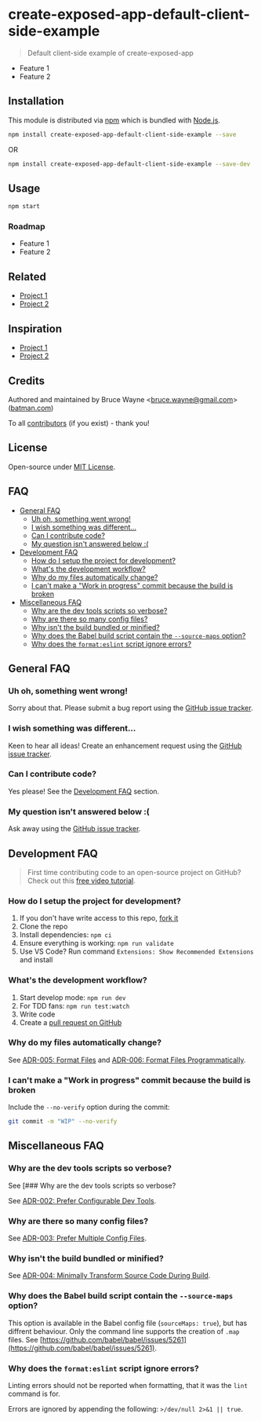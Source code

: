 # create-exposed-app-default-client-side-example

> Default client-side example of create-exposed-app

- Feature 1
- Feature 2

## Installation

This module is distributed via [npm](https://www.npmjs.com/) which is bundled with [Node.js](https://nodejs.org).

```bash
npm install create-exposed-app-default-client-side-example --save
```

OR

```bash
npm install create-exposed-app-default-client-side-example --save-dev
```

## Usage

```bash
npm start
```

### Roadmap

- Feature 1
- Feature 2

## Related

- [Project 1](https://example.com)
- [Project 2](https://example.com)

## Inspiration

- [Project 1](https://example.com)
- [Project 2](https://example.com)

## Credits

Authored and maintained by Bruce Wayne <[bruce.wayne@gmail.com](mailto:bruce.wayne@gmail.com)> ([batman.com](https://batman.com))

To all [contributors](https://github.com/batman/create-exposed-app-default-client-side-example/graphs/contributors) (if you exist) - thank you!

## License

Open-source under [MIT License](https://github.com/batman/create-exposed-app-default-client-side-example/blob/master/LICENSE).

## FAQ

<!-- START doctoc generated TOC please keep comment here to allow auto update -->
<!-- DON'T EDIT THIS SECTION, INSTEAD RE-RUN doctoc TO UPDATE -->

- [General FAQ](#general-faq)
  - [Uh oh, something went wrong!](#uh-oh-something-went-wrong)
  - [I wish something was different…](#i-wish-something-was-different)
  - [Can I contribute code?](#can-i-contribute-code)
  - [My question isn't answered below :(](#my-question-isnt-answered-below-)
- [Development FAQ](#development-faq)
  - [How do I setup the project for development?](#how-do-i-setup-the-project-for-development)
  - [What's the development workflow?](#whats-the-development-workflow)
  - [Why do my files automatically change?](#why-do-my-files-automatically-change)
  - [I can't make a "Work in progress" commit because the build is broken](#i-cant-make-a-work-in-progress-commit-because-the-build-is-broken)
- [Miscellaneous FAQ](#miscellaneous-faq)
  - [Why are the dev tools scripts so verbose?](#why-are-the-dev-tools-scripts-so-verbose)
  - [Why are there so many config files?](#why-are-there-so-many-config-files)
  - [Why isn't the build bundled or minified?](#why-isnt-the-build-bundled-or-minified)
  - [Why does the Babel build script contain the `--source-maps` option?](#why-does-the-babel-build-script-contain-the---source-maps-option)
  - [Why does the `format:eslint` script ignore errors?](#why-does-the-formateslint-script-ignore-errors)

<!-- END doctoc generated TOC please keep comment here to allow auto update -->

## General FAQ

### Uh oh, something went wrong!

Sorry about that. Please submit a bug report using the [GitHub issue tracker](https://github.com/batman/create-exposed-app-default-client-side-example/issues).

### I wish something was different…

Keen to hear all ideas! Create an enhancement request using the [GitHub issue tracker](https://github.com/batman/create-exposed-app-default-client-side-example/issues).

### Can I contribute code?

Yes please! See the [Development FAQ](#development-faq) section.

### My question isn't answered below :(

Ask away using the [GitHub issue tracker](https://github.com/batman/create-exposed-app-default-client-side-example/issues).

## Development FAQ

> First time contributing code to an open-source project on GitHub? Check out this [free video tutorial](https://egghead.io/courses/how-to-contribute-to-an-open-source-project-on-github).

### How do I setup the project for development?

1. If you don't have write access to this repo, [fork it](https://github.com/batman/create-exposed-app-default-client-side-example/fork)
1. Clone the repo
1. Install dependencies: `npm ci`
1. Ensure everything is working: `npm run validate`
1. Use VS Code? Run command `Extensions: Show Recommended Extensions` and install

### What's the development workflow?

1. Start develop mode: `npm run dev`
1. For TDD fans: `npm run test:watch`
1. Write code
1. Create a [pull request on GitHub](https://github.com/batman/create-exposed-app-default-client-side-example/pulls)

### Why do my files automatically change?

See [ADR-005: Format Files](docs/adr/005-format-files.md) and [ADR-006: Format Files Programmatically](docs/adr/006-format-files-programmatically.md).

### I can't make a "Work in progress" commit because the build is broken

Include the `--no-verify` option during the commit:

```bash
git commit -m "WIP" --no-verify
```

## Miscellaneous FAQ

### Why are the dev tools scripts so verbose?

See [### Why are the dev tools scripts so verbose?

See [ADR-002: Prefer Configurable Dev Tools](docs/adr/002-prefer-configurable-dev-tools.md).

### Why are there so many config files?

See [ADR-003: Prefer Multiple Config Files](docs/adr/003-prefer-multiple-config-files.md).

### Why isn't the build bundled or minified?

See [ADR-004: Minimally Transform Source Code During Build](docs/adr/004-minimally-transform-source-code-during-build.md).

### Why does the Babel build script contain the `--source-maps` option?

This option is available in the Babel config file (`sourceMaps: true`), but has diffrent behaviour. Only the command line supports the creation of `.map` files. See [https://github.com/babel/babel/issues/5261](https://github.com/babel/babel/issues/5261).

### Why does the `format:eslint` script ignore errors?

Linting errors should not be reported when formatting, that it was the `lint` command is for.

Errors are ignored by appending the following: `>/dev/null 2>&1 || true`.
